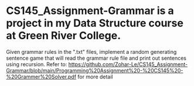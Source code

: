 # CS145_Assignment-Grammar is a project in my Data Structure course at Green River College.

Given grammar rules in the ".txt" files, implement a random generating sentence game that will read the grammar rule file
and print out sentences using recursion.
Refer to: https://github.com/Zohar-Le/CS145_Assignment-Grammar/blob/main/Programming%20Assignment%20-%20CS145%20-%20Grammer%20Solver.pdf for more detail
